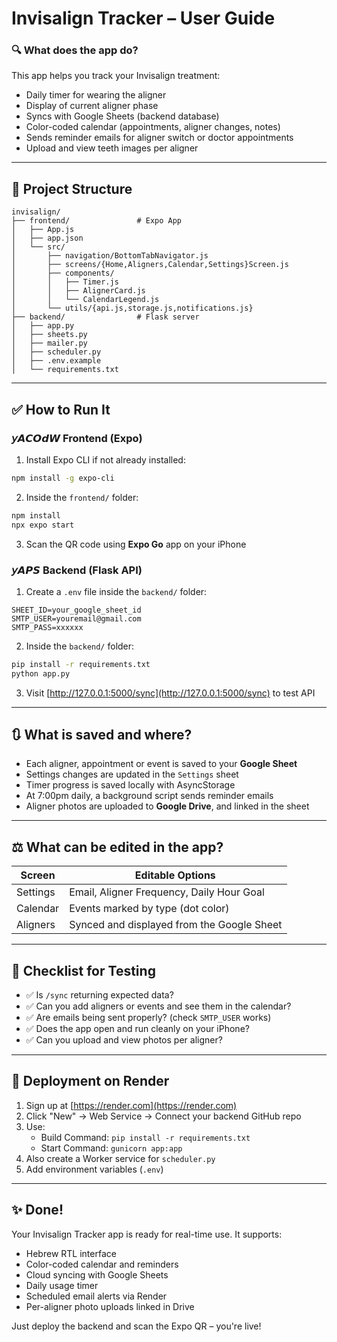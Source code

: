 # Invisalign Tracker – User Guide

### 🔍 What does the app do?

This app helps you track your Invisalign treatment:

- Daily timer for wearing the aligner
- Display of current aligner phase
- Syncs with Google Sheets (backend database)
- Color-coded calendar (appointments, aligner changes, notes)
- Sends reminder emails for aligner switch or doctor appointments
- Upload and view teeth images per aligner

---

## 📄 Project Structure

```
invisalign/
├── frontend/               # Expo App
│   ├── App.js
│   ├── app.json
│   └── src/
│       ├── navigation/BottomTabNavigator.js
│       ├── screens/{Home,Aligners,Calendar,Settings}Screen.js
│       ├── components/
│       │   ├── Timer.js
│       │   ├── AlignerCard.js
│       │   └── CalendarLegend.js
│       └── utils/{api.js,storage.js,notifications.js}
├── backend/                # Flask server
│   ├── app.py
│   ├── sheets.py
│   ├── mailer.py
│   ├── scheduler.py
│   ├── .env.example
│   └── requirements.txt
```

---

## ✅ How to Run It

### 𝘺𝘼𝘾𝙊𝙙𝙒️ Frontend (Expo)

1. Install Expo CLI if not already installed:

```bash
npm install -g expo-cli
```

2. Inside the `frontend/` folder:

```bash
npm install
npx expo start
```

3. Scan the QR code using **Expo Go** app on your iPhone

### 𝘺𝘼𝙋𝙎 Backend (Flask API)

1. Create a `.env` file inside the `backend/` folder:

```env
SHEET_ID=your_google_sheet_id
SMTP_USER=youremail@gmail.com
SMTP_PASS=xxxxxx
```

2. Inside the `backend/` folder:

```bash
pip install -r requirements.txt
python app.py
```

3. Visit [http://127.0.0.1:5000/sync](http://127.0.0.1:5000/sync) to test API

---

## 🔃 What is saved and where?

- Each aligner, appointment or event is saved to your **Google Sheet**
- Settings changes are updated in the `Settings` sheet
- Timer progress is saved locally with AsyncStorage
- At 7:00pm daily, a background script sends reminder emails
- Aligner photos are uploaded to **Google Drive**, and linked in the sheet

---

## ⚖️ What can be edited in the app?

| Screen   | Editable Options                           |
| -------- | ------------------------------------------ |
| Settings | Email, Aligner Frequency, Daily Hour Goal  |
| Calendar | Events marked by type (dot color)          |
| Aligners | Synced and displayed from the Google Sheet |

---

## 🧪 Checklist for Testing

- ✅ Is `/sync` returning expected data?
- ✅ Can you add aligners or events and see them in the calendar?
- ✅ Are emails being sent properly? (check `SMTP_USER` works)
- ✅ Does the app open and run cleanly on your iPhone?
- ✅ Can you upload and view photos per aligner?

---

## 🚚 Deployment on Render

1. Sign up at [https://render.com](https://render.com)
2. Click "New" → Web Service → Connect your backend GitHub repo
3. Use:
   - Build Command: `pip install -r requirements.txt`
   - Start Command: `gunicorn app:app`
4. Also create a Worker service for `scheduler.py`
5. Add environment variables (`.env`)

---

## ✨ Done!

Your Invisalign Tracker app is ready for real-time use. It supports:

- Hebrew RTL interface
- Color-coded calendar and reminders
- Cloud syncing with Google Sheets
- Daily usage timer
- Scheduled email alerts via Render
- Per-aligner photo uploads linked in Drive

Just deploy the backend and scan the Expo QR – you're live!
